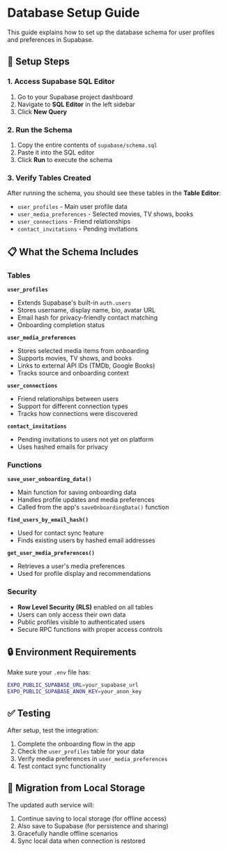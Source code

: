 # Database Setup Guide

This guide explains how to set up the database schema for user profiles and preferences in Supabase.

## 🔧 Setup Steps

### 1. Access Supabase SQL Editor
1. Go to your Supabase project dashboard
2. Navigate to **SQL Editor** in the left sidebar
3. Click **New Query**

### 2. Run the Schema
1. Copy the entire contents of `supabase/schema.sql`
2. Paste it into the SQL editor
3. Click **Run** to execute the schema

### 3. Verify Tables Created
After running the schema, you should see these tables in the **Table Editor**:

- `user_profiles` - Main user profile data
- `user_media_preferences` - Selected movies, TV shows, books
- `user_connections` - Friend relationships
- `contact_invitations` - Pending invitations

## 📋 What the Schema Includes

### Tables

**`user_profiles`**
- Extends Supabase's built-in `auth.users`
- Stores username, display name, bio, avatar URL
- Email hash for privacy-friendly contact matching
- Onboarding completion status

**`user_media_preferences`**
- Stores selected media items from onboarding
- Supports movies, TV shows, and books
- Links to external API IDs (TMDb, Google Books)
- Tracks source and onboarding context

**`user_connections`**
- Friend relationships between users
- Support for different connection types
- Tracks how connections were discovered

**`contact_invitations`**
- Pending invitations to users not yet on platform
- Uses hashed emails for privacy

### Functions

**`save_user_onboarding_data()`**
- Main function for saving onboarding data
- Handles profile updates and media preferences
- Called from the app's `saveOnboardingData()` function

**`find_users_by_email_hash()`**
- Used for contact sync feature
- Finds existing users by hashed email addresses

**`get_user_media_preferences()`**
- Retrieves a user's media preferences
- Used for profile display and recommendations

### Security

- **Row Level Security (RLS)** enabled on all tables
- Users can only access their own data
- Public profiles visible to authenticated users
- Secure RPC functions with proper access controls

## 🔒 Environment Requirements

Make sure your `.env` file has:
```bash
EXPO_PUBLIC_SUPABASE_URL=your_supabase_url
EXPO_PUBLIC_SUPABASE_ANON_KEY=your_anon_key
```

## ✅ Testing

After setup, test the integration:
1. Complete the onboarding flow in the app
2. Check the `user_profiles` table for your data
3. Verify media preferences in `user_media_preferences`
4. Test contact sync functionality

## 🔄 Migration from Local Storage

The updated auth service will:
1. Continue saving to local storage (for offline access)
2. Also save to Supabase (for persistence and sharing)
3. Gracefully handle offline scenarios
4. Sync local data when connection is restored 